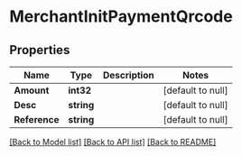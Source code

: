 # MerchantInitPaymentQrcode

## Properties
Name | Type | Description | Notes
------------ | ------------- | ------------- | -------------
**Amount** | **int32** |  | [default to null]
**Desc** | **string** |  | [default to null]
**Reference** | **string** |  | [default to null]

[[Back to Model list]](../README.md#documentation-for-models) [[Back to API list]](../README.md#documentation-for-api-endpoints) [[Back to README]](../README.md)

